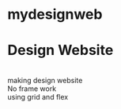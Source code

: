 # mydesignweb
<h1>Design Website</h1>
<br>
making design website
<br>
No frame work
<br>
using grid and flex
<br>
